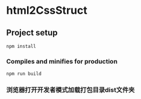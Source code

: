 # html2CssStruct

## Project setup
```
npm install
```

### Compiles and minifies for production
```
npm run build
```

### 浏览器打开开发者模式加载打包目录dist文件夹